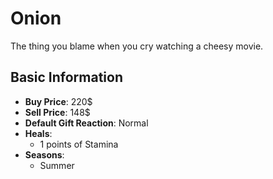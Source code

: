 # Onion

The thing you blame when you cry watching a cheesy movie.

## Basic Information

- **Buy Price**: 220$
- **Sell Price**: 148$
- **Default Gift Reaction**: Normal
- **Heals**:
  - 1 points of Stamina
- **Seasons**:
  - Summer